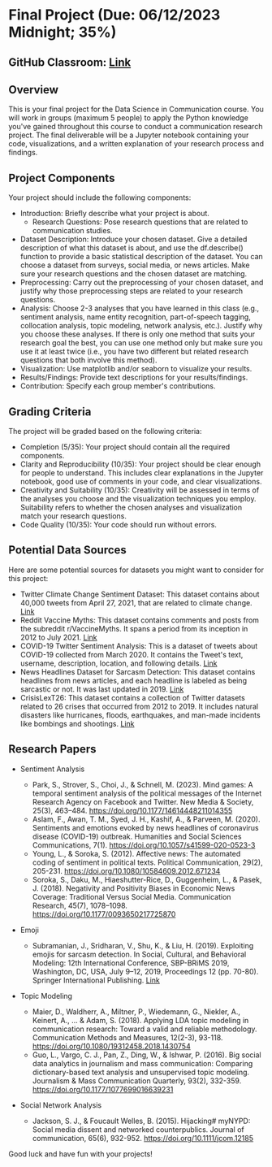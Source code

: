 # Final Project (Due: 06/12/2023 Midnight; 35%)

## GitHub Classroom: [Link](https://classroom.github.com/a/eDDs8OEu)

## Overview

This is your final project for the Data Science in Communication course. You will work in groups (maximum 5 people) to apply the Python knowledge you've gained throughout this course to conduct a communication research project. The final deliverable will be a Jupyter notebook containing your code, visualizations, and a written explanation of your research process and findings.

## Project Components

Your project should include the following components:

- Introduction: Briefly describe what your project is about.
    - Research Questions: Pose research questions that are related to communication studies.
- Dataset Description: Introduce your chosen dataset. Give a detailed description of what this dataset is about, and use the df.describe() function to provide a basic statistical description of the dataset. You can choose a dataset from surveys, social media, or news articles. Make sure your research questions and the chosen dataset are matching.
- Preprocessing: Carry out the preprocessing of your chosen dataset, and justify why those preprocessing steps are related to your research questions.
- Analysis: Choose 2-3 analyses that you have learned in this class (e.g., sentiment analysis, name entity recognition, part-of-speech tagging, collocation analysis, topic modeling, network analysis, etc.). Justify why you choose these analyses. If there is only one method that suits your research goal the best, you can use one method only but make sure you use it at least twice (i.e., you have two different but related research questions that both involve this method).
- Visualization: Use matplotlib and/or seaborn to visualize your results.
- Results/Findings: Provide text descriptions for your results/findings.
- Contribution: Specify each group member's contributions.

## Grading Criteria

The project will be graded based on the following criteria:

- Completion (5/35): Your project should contain all the required components.
- Clarity and Reproducibility (10/35): Your project should be clear enough for people to understand. This includes clear explanations in the Jupyter notebook, good use of comments in your code, and clear visualizations. 
- Creativity and Suitability (10/35): Creativity will be assessed in terms of the analyses you choose and the visualization techniques you employ. Suitability refers to whether the chosen analyses and visualization match your research questions.
- Code Quality (10/35): Your code should run without errors.

## Potential Data Sources

Here are some potential sources for datasets you might want to consider for this project:

- Twitter Climate Change Sentiment Dataset: This dataset contains about 40,000 tweets from April 27, 2021, that are related to climate change. [Link](https://www.kaggle.com/datasets/edqian/twitter-climate-change-sentiment-dataset)
- Reddit Vaccine Myths: This dataset contains comments and posts from the subreddit r/VaccineMyths. It spans a period from its inception in 2012 to July 2021. [Link](https://www.kaggle.com/gpreda/reddit-vaccine-myths)
- COVID-19 Twitter Sentiment Analysis: This is a dataset of tweets about COVID-19 collected from March 2020. It contains the Tweet's text, username, description, location, and following details. [Link](https://www.kaggle.com/datatattle/covid-19-nlp-text-classification)
- News Headlines Dataset for Sarcasm Detection: This dataset contains headlines from news articles, and each headline is labeled as being sarcastic or not. It was last updated in 2019. [Link](https://www.kaggle.com/rmisra/news-headlines-dataset-for-sarcasm-detection)
- CrisisLexT26: This dataset contains a collection of Twitter datasets related to 26 crises that occurred from 2012 to 2019. It includes natural disasters like hurricanes, floods, earthquakes, and man-made incidents like bombings and shootings. [Link](https://crisislex.org/data-collections.html#CrisisLexT26)

## Research Papers

- Sentiment Analysis
    - Park, S., Strover, S., Choi, J., & Schnell, M. (2023). Mind games: A temporal sentiment analysis of the political messages of the Internet Research Agency on Facebook and Twitter. New Media & Society, 25(3), 463–484. https://doi.org/10.1177/14614448211014355
    - Aslam, F., Awan, T. M., Syed, J. H., Kashif, A., & Parveen, M. (2020). Sentiments and emotions evoked by news headlines of coronavirus disease (COVID-19) outbreak. Humanities and Social Sciences Communications, 7(1). https://doi.org/10.1057/s41599-020-0523-3
    - Young, L., & Soroka, S. (2012). Affective news: The automated coding of sentiment in political texts. Political Communication, 29(2), 205-231. https://doi.org/10.1080/10584609.2012.671234
    - Soroka, S., Daku, M., Hiaeshutter-Rice, D., Guggenheim, L., & Pasek, J. (2018). Negativity and Positivity Biases in Economic News Coverage: Traditional Versus Social Media. Communication Research, 45(7), 1078–1098. https://doi.org/10.1177/0093650217725870
    
- Emoji
    - Subramanian, J., Sridharan, V., Shu, K., & Liu, H. (2019). Exploiting emojis for sarcasm detection. In Social, Cultural, and Behavioral Modeling: 12th International Conference, SBP-BRiMS 2019, Washington, DC, USA, July 9–12, 2019, Proceedings 12 (pp. 70-80). Springer International Publishing. [Link](readings/subramanian_et_al_2019.pdf)
    
- Topic Modeling
    - Maier, D., Waldherr, A., Miltner, P., Wiedemann, G., Niekler, A., Keinert, A., ... & Adam, S. (2018). Applying LDA topic modeling in communication research: Toward a valid and reliable methodology. Communication Methods and Measures, 12(2-3), 93-118. https://doi.org/10.1080/19312458.2018.1430754
    - Guo, L., Vargo, C. J., Pan, Z., Ding, W., & Ishwar, P. (2016). Big social data analytics in journalism and mass communication: Comparing dictionary-based text analysis and unsupervised topic modeling. Journalism & Mass Communication Quarterly, 93(2), 332-359. https://doi.org/10.1177/1077699016639231
    
- Social Network Analysis
    - Jackson, S. J., & Foucault Welles, B. (2015). Hijacking# myNYPD: Social media dissent and networked counterpublics. Journal of communication, 65(6), 932-952. https://doi.org/10.1111/jcom.12185

Good luck and have fun with your projects!
